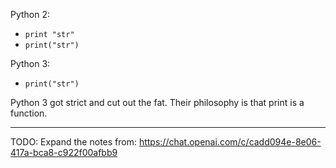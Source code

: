 

Python 2:
- `print "str"`
- `print("str")`

Python 3:
- `print("str")`

Python 3 got strict and cut out the fat. Their philosophy is that print is a function.

---

TODO: Expand the notes from:
https://chat.openai.com/c/cadd094e-8e06-417a-bca8-c922f00afbb9